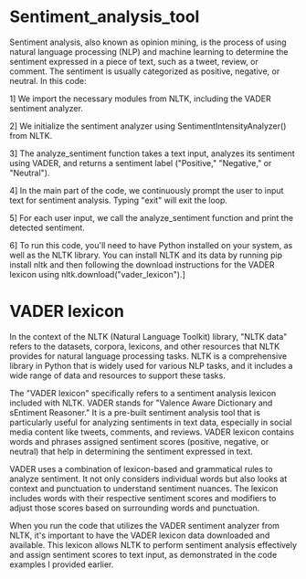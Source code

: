 # Sentiment_analysis_tool
Sentiment analysis, also known as opinion mining, is the process of using natural language processing (NLP) and machine learning to determine the sentiment expressed in a piece of text, such as a tweet, review, or comment. The sentiment is usually categorized as positive, negative, or neutral. 
In this code:

1] We import the necessary modules from NLTK, including the VADER sentiment analyzer.

2] We initialize the sentiment analyzer using SentimentIntensityAnalyzer() from NLTK.

3] The analyze_sentiment function takes a text input, analyzes its sentiment using VADER, and returns a sentiment label ("Positive," "Negative," or "Neutral").

4] In the main part of the code, we continuously prompt the user to input text for sentiment analysis. Typing "exit" will exit the loop.

5] For each user input, we call the analyze_sentiment function and print the detected sentiment.

6] To run this code, you'll need to have Python installed on your system, as well as the NLTK library. You can install NLTK and its data by running pip install nltk and then following the download instructions for the VADER lexicon using nltk.download("vader_lexicon").]

# VADER lexicon
In the context of the NLTK (Natural Language Toolkit) library, "NLTK data" refers to the datasets, corpora, lexicons, and other resources that NLTK provides for natural language processing tasks. NLTK is a comprehensive library in Python that is widely used for various NLP tasks, and it includes a wide range of data and resources to support these tasks.

The "VADER lexicon" specifically refers to a sentiment analysis lexicon included with NLTK. VADER stands for "Valence Aware Dictionary and sEntiment Reasoner." It is a pre-built sentiment analysis tool that is particularly useful for analyzing sentiments in text data, especially in social media content like tweets, comments, and reviews. VADER lexicon contains words and phrases assigned sentiment scores (positive, negative, or neutral) that help in determining the sentiment expressed in text.

VADER uses a combination of lexicon-based and grammatical rules to analyze sentiment. It not only considers individual words but also looks at context and punctuation to understand sentiment nuances. The lexicon includes words with their respective sentiment scores and modifiers to adjust those scores based on surrounding words and punctuation.

When you run the code that utilizes the VADER sentiment analyzer from NLTK, it's important to have the VADER lexicon data downloaded and available. This lexicon allows NLTK to perform sentiment analysis effectively and assign sentiment scores to text input, as demonstrated in the code examples I provided earlier.

